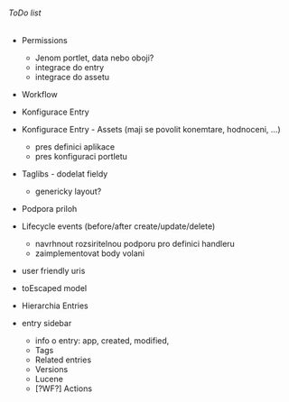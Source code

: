###### ToDo list

* Permissions
    * Jenom portlet, data nebo oboji?
    * integrace do entry
    * integrace do assetu
    
* Workflow
  
* Konfigurace Entry
  
* Konfigurace Entry - Assets (maji se povolit konemtare, hodnoceni, ...)
    * pres definici aplikace
    * pres konfiguraci portletu
    
* Taglibs - dodelat fieldy
    +  genericky layout?
    
* Podpora priloh

* Lifecycle events (before/after create/update/delete)
    * navrhnout rozsiritelnou podporu pro definici handleru
    * zaimplementovat body volani
    
* user friendly uris

* toEscaped model

* Hierarchia Entries

* entry sidebar
  * info o entry: app, created, modified,
  * Tags
  * Related entries
  * Versions
  * Lucene
  * [?WF?] Actions

    